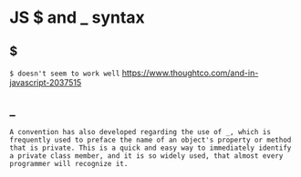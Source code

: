 # JS $ and _ syntax

## $

`$ doesn't seem to work well`
https://www.thoughtco.com/and-in-javascript-2037515

## _

```
A convention has also developed regarding the use of _, which is frequently used to preface the name of an object's property or method that is private. This is a quick and easy way to immediately identify a private class member, and it is so widely used, that almost every programmer will recognize it.
```
